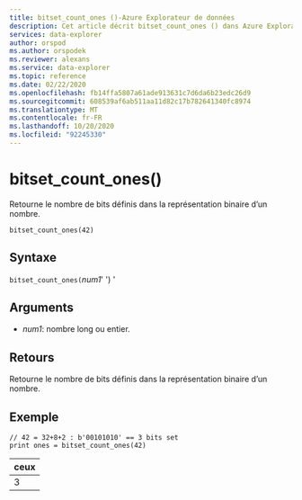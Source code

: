 ```yaml
---
title: bitset_count_ones ()-Azure Explorateur de données
description: Cet article décrit bitset_count_ones () dans Azure Explorateur de données.
services: data-explorer
author: orspod
ms.author: orspodek
ms.reviewer: alexans
ms.service: data-explorer
ms.topic: reference
ms.date: 02/22/2020
ms.openlocfilehash: fb14ffa5807a61ade913631c7d6da6b23edc26d9
ms.sourcegitcommit: 608539af6ab511aa11d82c17b782641340fc8974
ms.translationtype: MT
ms.contentlocale: fr-FR
ms.lasthandoff: 10/20/2020
ms.locfileid: "92245330"
---
```

# <a name="bitset_count_ones"></a>bitset_count_ones()

Retourne le nombre de bits définis dans la représentation binaire d’un nombre.

```kusto
bitset_count_ones(42)
```

## <a name="syntax"></a>Syntaxe

`bitset_count_ones(`*num1*' ') '

## <a name="arguments"></a>Arguments

* *num1*: nombre long ou entier.

## <a name="returns"></a>Retours

Retourne le nombre de bits définis dans la représentation binaire d’un nombre.

## <a name="example"></a>Exemple

<!-- csl: https://help.kusto.windows.net/Samples -->
```kusto
// 42 = 32+8+2 : b'00101010' == 3 bits set
print ones = bitset_count_ones(42) 
```

|ceux|
|---|
|3|
